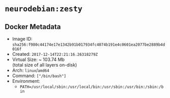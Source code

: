 # `neurodebian:zesty`

## Docker Metadata

- Image ID: `sha256:f980c44174e17e1342b91b017934fc4074b191e4c0601ea2077be2889b4d016f`
- Created: `2017-12-14T22:21:16.26318279Z`
- Virtual Size: ~ 103.74 Mb  
  (total size of all layers on-disk)
- Arch: `linux`/`amd64`
- Command: `["/bin/bash"]`
- Environment:
  - `PATH=/usr/local/sbin:/usr/local/bin:/usr/sbin:/usr/bin:/sbin:/bin`
